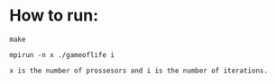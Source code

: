 # How to run:

	make

	mpirun -n x ./gameoflife i

	x is the number of prossesors and i is the number of iterations.
